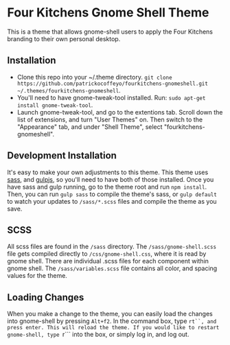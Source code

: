 Four Kitchens Gnome Shell Theme
==============================

This is a theme that allows gnome-shell users to apply the Four Kitchens branding to their own personal desktop.

## Installation
 - Clone this repo into your ~/.theme directory. ```git clone https://github.com/patrickocoffeyo/fourkitchens-gnomeshell.git ~/.themes/fourkitchens-gnomeshell```.
 - You'll need to have gnome-tweak-tool installed. Run: ```sudo apt-get install gnome-tweak-tool```.
 - Launch gnome-tweak-tool, and go to the extentions tab. Scroll down the list of extensions, and turn "User Themes" on. Then switch to the "Appearance" tab, and under "Shell Theme", select "fourkitchens-gnomeshell".

## Development Installation
It's easy to make your own adjustments to this theme. This theme uses [sass](http://sass-lang.com), and [gulpjs](http://gulpjs.com), so you'll need to have both of those installed. Once you have sass and gulp running, go to the theme root and run ```npm install```. Then, you can run ```gulp sass``` to compile the theme's sass, or ```gulp default``` to watch your updates to ```/sass/*.scss``` files and compile the theme as you save.

## SCSS
All scss files are found in the ```/sass``` directory. The ```/sass/gnome-shell.scss``` file gets compiled directly to ```/css/gnome-shell.css```, where it is read by gnome shell. There are individual .scss files for each component within gnome shell. The ```/sass/variables.scss``` file contains all color, and spacing values for the theme.

## Loading Changes
When you make a change to the theme, you can easily load the changes into gnome-shell by pressing ```Alt+f2```. In the command box, type ```rt``, and press enter. This will reload the theme. If you would like to restart gnome-shell, type ```r``` into the box, or simply log in, and log out.

